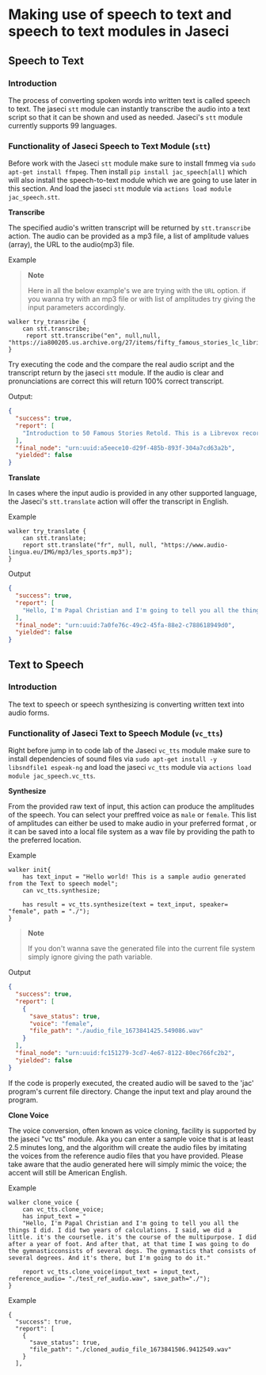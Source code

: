 # Making use of speech to text and speech to text modules in Jaseci

## **Speech to Text**

### **Introduction**

The process of converting spoken words into written text is called speech to text. The jaseci `stt` module can instantly transcribe the audio into a text script so that it can be shown and used as needed. Jaseci's `stt` module currently supports 99 languages.

### **Functionality of Jaseci Speech to Text Module (`stt`)**

Before work with the Jaseci `stt` module make sure to install fmmeg via `sudo apt-get install ffmpeg`. 
Then install `pip install jac_speech[all]` which will also install the speech-to-text module which we are going to use later in this section.
And load the jaseci `stt` module via `actions load module jac_speech.stt`.

**Transcribe**

The specified audio's written transcript will be returned by `stt.transcribe` action. The audio can be provided as a mp3 file, a list of amplitude values (array), the URL to the audio(mp3) file.

Example

> **Note**
>
>Here in all the below example's we are trying with the `URL` option. if you wanna try with an mp3 file or with list of amplitudes try giving the input parameters accordingly.


```jac
walker try_transribe {
    can stt.transcribe;
     report stt.transcribe("en", null,null, "https://ia800205.us.archive.org/27/items/fifty_famous_stories_lc_librivox/fiftyfamous_00_baldwin.mp3");
}
```
Try executing the code and the compare the real audio script and the transcript return by the jaseci `stt` module. If the audio is clear and pronunciations are correct this will return 100% correct transcript.

Output:
```json
{
  "success": true,
  "report": [
    "Introduction to 50 Famous Stories Retold. This is a Librevox recording. All Librevox recordings are in the public domain. For more information or to volunteer, please visit Librevox.org. 50 Famous Stories Retold by James Baldwin. Concerning these stories. There are numerous time honored stories which have become so incorporated into the literature and thought of"
  ],
  "final_node": "urn:uuid:a5eece10-d29f-485b-893f-304a7cd63a2b",
  "yielded": false
}
```

**Translate**

In cases where the input audio is provided in any other supported language, the Jaseci's `stt.translate` action will offer the transcript in English.

Example

```jac
walker try_translate {
    can stt.translate;
    report stt.translate("fr", null, null, "https://www.audio-lingua.eu/IMG/mp3/les_sports.mp3");
}
```

Output
```json
{
  "success": true,
  "report": [
    "Hello, I'm Papal Christian and I'm going to tell you all the things I did. I did two years of calculations. I said, we did a little ... it's the coursetle ... it's the course of the multipurpose. I did after a year of foot. And after that, at that time I was going to do the gymnasticconsists of several degs. The gymnastics that consists of several degrees. And it's there, but I'm going to do it."
  ],
  "final_node": "urn:uuid:7a0fe76c-49c2-45fa-88e2-c788618949d0",
  "yielded": false
}
```

## **Text to Speech**

### **Introduction**

The text to speech or speech synthesizing is converting written text into audio forms.


### **Functionality of Jaseci Text to Speech Module (`vc_tts`)**

Right before jump in to code lab of the Jaseci `vc_tts` module make sure to install dependencies of sound files via `sudo apt-get install -y libsndfile1 espeak-ng` and load the jaseci `vc_tts` module via `actions load module jac_speech.vc_tts`.

**Synthesize**

From the provided raw text of input, this action can produce the amplitudes of the speech. You can select your preffred voice as `male` or `female`. This list of amplitudes can either be used to make audio in your preferred format , or it can be saved into a local file system as a wav file by providing the path to the preferred location.

Example
```jac
walker init{
    has text_input = "Hello world! This is a sample audio generated from the Text to speech model";
    can vc_tts.synthesize;

    has result = vc_tts.synthesize(text = text_input, speaker= "female", path = "./");
}
```

> **Note**
>
> If you don't wanna save the generated file into the current file system simply ignore giving the path variable.
>

Output
```json
{
  "success": true,
  "report": [
    {
      "save_status": true,
      "voice": "female",
      "file_path": "./audio_file_1673841425.549086.wav"
    }
  ],
  "final_node": "urn:uuid:fc151279-3cd7-4e67-8122-80ec766fc2b2",
  "yielded": false
}
```

If the code is properly executed, the created audio will be saved to the 'jac' program's current file directory.  Change the input text and play around the program.


**Clone Voice**

The voice conversion, often known as voice cloning, facility is supported by the jaseci "vc tts" module. Aka you can enter a sample voice that is at least 2.5 minutes long, and the algorithm will create the audio files by imitating the voices from the reference audio files that you have provided. Please take aware that the audio generated here will simply mimic the voice; the accent will still be American English.

Example

```
walker clone_voice {
    can vc_tts.clone_voice;
    has input_text = "
    "Hello, I'm Papal Christian and I'm going to tell you all the things I did. I did two years of calculations. I said, we did a little. it's the coursetle. it's the course of the multipurpose. I did after a year of foot. And after that, at that time I was going to do the gymnasticconsists of several degs. The gymnastics that consists of several degrees. And it's there, but I'm going to do it."

    report vc_tts.clone_voice(input_text = input_text, reference_audio= "./test_ref_audio.wav", save_path="./");
}
```

Example

```
{
  "success": true,
  "report": [
    {
      "save_status": true,
      "file_path": "./cloned_audio_file_1673841506.9412549.wav"
    }
  ],

